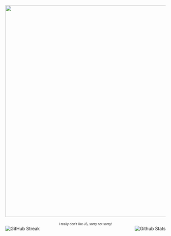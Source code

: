 <div align="center">
<img align="center" src="https://github.com/user-attachments/assets/c8c41032-3dbd-4b39-8153-2cce7cc2d75c" width="666px" />
<br/>
<br/>
<sub><sup>I really don't like JS, sorry not sorry!</sup></sup>
</div>
<img src="https://streak-stats.demolab.com?user=azazelcodes&theme=default&hide_border=true&hide_total_contributions=true&ring=3A6188&fire=3A6188&currStreakNum=6D8296&currStreakLabel=3A6188&sideNums=6D8296&sideLabels=3A6188&background=101010" alt="GitHub Streak" />
<img src="https://github-readme-stats.vercel.app/api?username=azazelcodes&title_color=3A6188&text_color=6D8296&hide_border=true&bg_color=101010&show_icons=true&icon_color=3A6188&include_all_commits=true" align="right" alt="Github Stats" />
